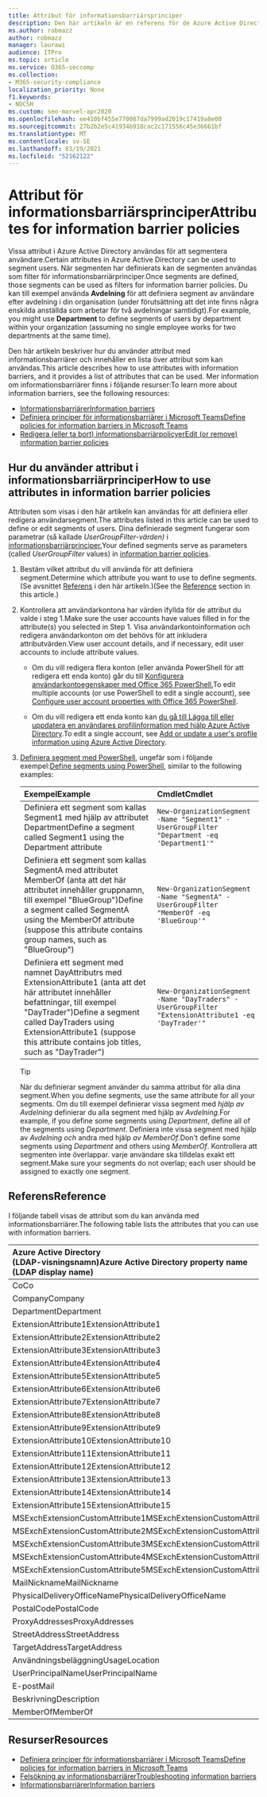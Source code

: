 ```yaml
---
title: Attribut för informationsbarriärsprinciper
description: Den här artikeln är en referens för de Azure Active Directory användarkontoattribut som du kan använda för att definiera informationsbarriärsegment.
ms.author: robmazz
author: robmazz
manager: laurawi
audience: ITPro
ms.topic: article
ms.service: O365-seccomp
ms.collection:
- M365-security-compliance
localization_priority: None
f1.keywords:
- NOCSH
ms.custom: seo-marvel-apr2020
ms.openlocfilehash: ee410bf455e770087da7999ad2019c17419a8e00
ms.sourcegitcommit: 27b2b2e5c41934b918cac2c171556c45e36661bf
ms.translationtype: MT
ms.contentlocale: sv-SE
ms.lasthandoff: 03/19/2021
ms.locfileid: "52162122"
---
```

# <a name="attributes-for-information-barrier-policies"></a><span data-ttu-id="1c0a4-103">Attribut för informationsbarriärsprinciper</span><span class="sxs-lookup"><span data-stu-id="1c0a4-103">Attributes for information barrier policies</span></span>

<span data-ttu-id="1c0a4-104">Vissa attribut i Azure Active Directory användas för att segmentera användare.</span><span class="sxs-lookup"><span data-stu-id="1c0a4-104">Certain attributes in Azure Active Directory can be used to segment users.</span></span> <span data-ttu-id="1c0a4-105">När segmenten har definierats kan de segmenten användas som filter för informationsbarriärprinciper.</span><span class="sxs-lookup"><span data-stu-id="1c0a4-105">Once segments are defined, those segments can be used as filters for information barrier policies.</span></span> <span data-ttu-id="1c0a4-106">Du kan till exempel använda **Avdelning** för att definiera segment av användare efter avdelning i din organisation (under förutsättning att det inte finns några enskilda anställda som arbetar för två avdelningar samtidigt).</span><span class="sxs-lookup"><span data-stu-id="1c0a4-106">For example, you might use **Department** to define segments of users by department within your organization (assuming no single employee works for two departments at the same time).</span></span>

<span data-ttu-id="1c0a4-107">Den här artikeln beskriver hur du använder attribut med informationsbarriärer och innehåller en lista över attribut som kan användas.</span><span class="sxs-lookup"><span data-stu-id="1c0a4-107">This article describes how to use attributes with information barriers, and it provides a list of attributes that can be used.</span></span> <span data-ttu-id="1c0a4-108">Mer information om informationsbarriärer finns i följande resurser:</span><span class="sxs-lookup"><span data-stu-id="1c0a4-108">To learn more about information barriers, see the following resources:</span></span>

- [<span data-ttu-id="1c0a4-109">Informationsbarriärer</span><span class="sxs-lookup"><span data-stu-id="1c0a4-109">Information barriers</span></span>](information-barriers.md)
- [<span data-ttu-id="1c0a4-110">Definiera principer för informationsbarriärer i Microsoft Teams</span><span class="sxs-lookup"><span data-stu-id="1c0a4-110">Define policies for information barriers in Microsoft Teams</span></span>](information-barriers-policies.md)
- [<span data-ttu-id="1c0a4-111">Redigera (eller ta bort) informationsbarriärpolicyer</span><span class="sxs-lookup"><span data-stu-id="1c0a4-111">Edit (or remove) information barrier policies</span></span>](information-barriers-edit-segments-policies.md)

## <a name="how-to-use-attributes-in-information-barrier-policies"></a><span data-ttu-id="1c0a4-112">Hur du använder attribut i informationsbarriärprinciper</span><span class="sxs-lookup"><span data-stu-id="1c0a4-112">How to use attributes in information barrier policies</span></span>

<span data-ttu-id="1c0a4-113">Attributen som visas i den här artikeln kan användas för att definiera eller redigera användarsegment.</span><span class="sxs-lookup"><span data-stu-id="1c0a4-113">The attributes listed in this article can be used to define or edit segments of users.</span></span> <span data-ttu-id="1c0a4-114">Dina definierade segment fungerar som parametrar (så kallade *UserGroupFilter-värden)* i [informationsbarriärprinciper.](information-barriers-policies.md)</span><span class="sxs-lookup"><span data-stu-id="1c0a4-114">Your defined segments serve as parameters (called *UserGroupFilter* values) in [information barrier policies](information-barriers-policies.md).</span></span>

1. <span data-ttu-id="1c0a4-115">Bestäm vilket attribut du vill använda för att definiera segment.</span><span class="sxs-lookup"><span data-stu-id="1c0a4-115">Determine which attribute you want to use to define segments.</span></span> <span data-ttu-id="1c0a4-116">(Se avsnittet [Referens](#reference) i den här artikeln.)</span><span class="sxs-lookup"><span data-stu-id="1c0a4-116">(See the [Reference](#reference) section in this article.)</span></span>

2. <span data-ttu-id="1c0a4-117">Kontrollera att användarkontona har värden ifyllda för de attribut du valde i steg 1.</span><span class="sxs-lookup"><span data-stu-id="1c0a4-117">Make sure the user accounts have values filled in for the attribute(s) you selected in Step 1.</span></span> <span data-ttu-id="1c0a4-118">Visa användarkontoinformation och redigera användarkonton om det behövs för att inkludera attributvärden.</span><span class="sxs-lookup"><span data-stu-id="1c0a4-118">View user account details, and if necessary, edit user accounts to include attribute values.</span></span> 

    - <span data-ttu-id="1c0a4-119">Om du vill redigera flera konton (eller använda PowerShell för att redigera ett enda konto) går du till [Konfigurera användarkontoegenskaper med Office 365 PowerShell.](../enterprise/configure-user-account-properties-with-microsoft-365-powershell.md)</span><span class="sxs-lookup"><span data-stu-id="1c0a4-119">To edit multiple accounts (or use PowerShell to edit a single account), see [Configure user account properties with Office 365 PowerShell](../enterprise/configure-user-account-properties-with-microsoft-365-powershell.md).</span></span>

    - <span data-ttu-id="1c0a4-120">Om du vill redigera ett enda konto kan [du gå till Lägga till eller uppdatera en användares profilinformation med hjälp Azure Active Directory](/azure/active-directory/fundamentals/active-directory-users-profile-azure-portal).</span><span class="sxs-lookup"><span data-stu-id="1c0a4-120">To edit a single account, see [Add or update a user's profile information using Azure Active Directory](/azure/active-directory/fundamentals/active-directory-users-profile-azure-portal).</span></span>

3. <span data-ttu-id="1c0a4-121">[Definiera segment med PowerShell](information-barriers-policies.md#define-segments-using-powershell), ungefär som i följande exempel:</span><span class="sxs-lookup"><span data-stu-id="1c0a4-121">[Define segments using PowerShell](information-barriers-policies.md#define-segments-using-powershell), similar to the following examples:</span></span>

    |<span data-ttu-id="1c0a4-122">**Exempel**</span><span class="sxs-lookup"><span data-stu-id="1c0a4-122">**Example**</span></span>|<span data-ttu-id="1c0a4-123">**Cmdlet**</span><span class="sxs-lookup"><span data-stu-id="1c0a4-123">**Cmdlet**</span></span>|
    |:----------|:---------|
    | <span data-ttu-id="1c0a4-124">Definiera ett segment som kallas Segment1 med hjälp av attributet Department</span><span class="sxs-lookup"><span data-stu-id="1c0a4-124">Define a segment called Segment1 using the Department attribute</span></span> | `New-OrganizationSegment -Name "Segment1" -UserGroupFilter "Department -eq 'Department1'"` |
    | <span data-ttu-id="1c0a4-125">Definiera ett segment som kallas SegmentA med attributet MemberOf (anta att det här attributet innehåller gruppnamn, till exempel "BlueGroup")</span><span class="sxs-lookup"><span data-stu-id="1c0a4-125">Define a segment called SegmentA using the MemberOf attribute (suppose this attribute contains group names, such as "BlueGroup")</span></span> | `New-OrganizationSegment -Name "SegmentA" -UserGroupFilter "MemberOf -eq 'BlueGroup'"` |
    | <span data-ttu-id="1c0a4-126">Definiera ett segment med namnet DayAttributrs med ExtensionAttribute1 (anta att det här attributet innehåller befattningar, till exempel "DayTrader")</span><span class="sxs-lookup"><span data-stu-id="1c0a4-126">Define a segment called DayTraders using ExtensionAttribute1 (suppose this attribute contains job titles, such as "DayTrader")</span></span> | `New-OrganizationSegment -Name "DayTraders" -UserGroupFilter "ExtensionAttribute1 -eq 'DayTrader'"` |

    > [!TIP]
    > <span data-ttu-id="1c0a4-127">När du definierar segment använder du samma attribut för alla dina segment.</span><span class="sxs-lookup"><span data-stu-id="1c0a4-127">When you define segments, use the same attribute for all your segments.</span></span> <span data-ttu-id="1c0a4-128">Om du till exempel definierar vissa segment med *hjälp av Avdelning* definierar du alla segment med hjälp av *Avdelning*.</span><span class="sxs-lookup"><span data-stu-id="1c0a4-128">For example, if you define some segments using *Department*, define all of the segments using *Department*.</span></span> <span data-ttu-id="1c0a4-129">Definiera inte vissa segment med hjälp av *Avdelning och* andra med hjälp *av MemberOf*.</span><span class="sxs-lookup"><span data-stu-id="1c0a4-129">Don't define some segments using *Department* and others using *MemberOf*.</span></span> <span data-ttu-id="1c0a4-130">Kontrollera att segmenten inte överlappar. varje användare ska tilldelas exakt ett segment.</span><span class="sxs-lookup"><span data-stu-id="1c0a4-130">Make sure your segments do not overlap; each user should be assigned to exactly one segment.</span></span>

## <a name="reference"></a><span data-ttu-id="1c0a4-131">Referens</span><span class="sxs-lookup"><span data-stu-id="1c0a4-131">Reference</span></span>

<span data-ttu-id="1c0a4-132">I följande tabell visas de attribut som du kan använda med informationsbarriärer.</span><span class="sxs-lookup"><span data-stu-id="1c0a4-132">The following table lists the attributes that you can use with information barriers.</span></span>

|<span data-ttu-id="1c0a4-133">**Azure Active Directory <br/> (LDAP-visningsnamn)**</span><span class="sxs-lookup"><span data-stu-id="1c0a4-133">**Azure Active Directory property name<br/>(LDAP display name)**</span></span>|<span data-ttu-id="1c0a4-134">**Exchange egenskapsnamn**</span><span class="sxs-lookup"><span data-stu-id="1c0a4-134">**Exchange property name**</span></span>|
|:---------------------------------------------------------------|:-------------------------|
| <span data-ttu-id="1c0a4-135">Co</span><span class="sxs-lookup"><span data-stu-id="1c0a4-135">Co</span></span> | <span data-ttu-id="1c0a4-136">Co</span><span class="sxs-lookup"><span data-stu-id="1c0a4-136">Co</span></span> |
| <span data-ttu-id="1c0a4-137">Company</span><span class="sxs-lookup"><span data-stu-id="1c0a4-137">Company</span></span> | <span data-ttu-id="1c0a4-138">Company</span><span class="sxs-lookup"><span data-stu-id="1c0a4-138">Company</span></span> |
| <span data-ttu-id="1c0a4-139">Department</span><span class="sxs-lookup"><span data-stu-id="1c0a4-139">Department</span></span> | <span data-ttu-id="1c0a4-140">Department</span><span class="sxs-lookup"><span data-stu-id="1c0a4-140">Department</span></span> |
| <span data-ttu-id="1c0a4-141">ExtensionAttribute1</span><span class="sxs-lookup"><span data-stu-id="1c0a4-141">ExtensionAttribute1</span></span> | <span data-ttu-id="1c0a4-142">CustomAttribute1</span><span class="sxs-lookup"><span data-stu-id="1c0a4-142">CustomAttribute1</span></span> |
| <span data-ttu-id="1c0a4-143">ExtensionAttribute2</span><span class="sxs-lookup"><span data-stu-id="1c0a4-143">ExtensionAttribute2</span></span> | <span data-ttu-id="1c0a4-144">CustomAttribute2</span><span class="sxs-lookup"><span data-stu-id="1c0a4-144">CustomAttribute2</span></span> |
| <span data-ttu-id="1c0a4-145">ExtensionAttribute3</span><span class="sxs-lookup"><span data-stu-id="1c0a4-145">ExtensionAttribute3</span></span> | <span data-ttu-id="1c0a4-146">CustomAttribute3</span><span class="sxs-lookup"><span data-stu-id="1c0a4-146">CustomAttribute3</span></span> |
| <span data-ttu-id="1c0a4-147">ExtensionAttribute4</span><span class="sxs-lookup"><span data-stu-id="1c0a4-147">ExtensionAttribute4</span></span> | <span data-ttu-id="1c0a4-148">CustomAttribute4</span><span class="sxs-lookup"><span data-stu-id="1c0a4-148">CustomAttribute4</span></span> |
| <span data-ttu-id="1c0a4-149">ExtensionAttribute5</span><span class="sxs-lookup"><span data-stu-id="1c0a4-149">ExtensionAttribute5</span></span> | <span data-ttu-id="1c0a4-150">CustomAttribute5</span><span class="sxs-lookup"><span data-stu-id="1c0a4-150">CustomAttribute5</span></span> |
| <span data-ttu-id="1c0a4-151">ExtensionAttribute6</span><span class="sxs-lookup"><span data-stu-id="1c0a4-151">ExtensionAttribute6</span></span> | <span data-ttu-id="1c0a4-152">CustomAttribute6</span><span class="sxs-lookup"><span data-stu-id="1c0a4-152">CustomAttribute6</span></span> |
| <span data-ttu-id="1c0a4-153">ExtensionAttribute7</span><span class="sxs-lookup"><span data-stu-id="1c0a4-153">ExtensionAttribute7</span></span> | <span data-ttu-id="1c0a4-154">CustomAttribute7</span><span class="sxs-lookup"><span data-stu-id="1c0a4-154">CustomAttribute7</span></span> |
| <span data-ttu-id="1c0a4-155">ExtensionAttribute8</span><span class="sxs-lookup"><span data-stu-id="1c0a4-155">ExtensionAttribute8</span></span> | <span data-ttu-id="1c0a4-156">CustomAttribute8</span><span class="sxs-lookup"><span data-stu-id="1c0a4-156">CustomAttribute8</span></span> |
| <span data-ttu-id="1c0a4-157">ExtensionAttribute9</span><span class="sxs-lookup"><span data-stu-id="1c0a4-157">ExtensionAttribute9</span></span> | <span data-ttu-id="1c0a4-158">CustomAttribute9</span><span class="sxs-lookup"><span data-stu-id="1c0a4-158">CustomAttribute9</span></span> |
| <span data-ttu-id="1c0a4-159">ExtensionAttribute10</span><span class="sxs-lookup"><span data-stu-id="1c0a4-159">ExtensionAttribute10</span></span> | <span data-ttu-id="1c0a4-160">CustomAttribute10</span><span class="sxs-lookup"><span data-stu-id="1c0a4-160">CustomAttribute10</span></span> |
| <span data-ttu-id="1c0a4-161">ExtensionAttribute11</span><span class="sxs-lookup"><span data-stu-id="1c0a4-161">ExtensionAttribute11</span></span> | <span data-ttu-id="1c0a4-162">CustomAttribute11</span><span class="sxs-lookup"><span data-stu-id="1c0a4-162">CustomAttribute11</span></span> |
| <span data-ttu-id="1c0a4-163">ExtensionAttribute12</span><span class="sxs-lookup"><span data-stu-id="1c0a4-163">ExtensionAttribute12</span></span> | <span data-ttu-id="1c0a4-164">CustomAttribute12</span><span class="sxs-lookup"><span data-stu-id="1c0a4-164">CustomAttribute12</span></span> |
| <span data-ttu-id="1c0a4-165">ExtensionAttribute13</span><span class="sxs-lookup"><span data-stu-id="1c0a4-165">ExtensionAttribute13</span></span> | <span data-ttu-id="1c0a4-166">CustomAttribute13</span><span class="sxs-lookup"><span data-stu-id="1c0a4-166">CustomAttribute13</span></span> |
| <span data-ttu-id="1c0a4-167">ExtensionAttribute14</span><span class="sxs-lookup"><span data-stu-id="1c0a4-167">ExtensionAttribute14</span></span> | <span data-ttu-id="1c0a4-168">CustomAttribute14</span><span class="sxs-lookup"><span data-stu-id="1c0a4-168">CustomAttribute14</span></span> |
| <span data-ttu-id="1c0a4-169">ExtensionAttribute15</span><span class="sxs-lookup"><span data-stu-id="1c0a4-169">ExtensionAttribute15</span></span> | <span data-ttu-id="1c0a4-170">CustomAttribute15</span><span class="sxs-lookup"><span data-stu-id="1c0a4-170">CustomAttribute15</span></span> |
| <span data-ttu-id="1c0a4-171">MSExchExtensionCustomAttribute1</span><span class="sxs-lookup"><span data-stu-id="1c0a4-171">MSExchExtensionCustomAttribute1</span></span> | <span data-ttu-id="1c0a4-172">ExtensionCustomAttribute1</span><span class="sxs-lookup"><span data-stu-id="1c0a4-172">ExtensionCustomAttribute1</span></span> |
| <span data-ttu-id="1c0a4-173">MSExchExtensionCustomAttribute2</span><span class="sxs-lookup"><span data-stu-id="1c0a4-173">MSExchExtensionCustomAttribute2</span></span> | <span data-ttu-id="1c0a4-174">ExtensionCustomAttribute2</span><span class="sxs-lookup"><span data-stu-id="1c0a4-174">ExtensionCustomAttribute2</span></span> |
| <span data-ttu-id="1c0a4-175">MSExchExtensionCustomAttribute3</span><span class="sxs-lookup"><span data-stu-id="1c0a4-175">MSExchExtensionCustomAttribute3</span></span> | <span data-ttu-id="1c0a4-176">ExtensionCustomAttribute3</span><span class="sxs-lookup"><span data-stu-id="1c0a4-176">ExtensionCustomAttribute3</span></span> |
| <span data-ttu-id="1c0a4-177">MSExchExtensionCustomAttribute4</span><span class="sxs-lookup"><span data-stu-id="1c0a4-177">MSExchExtensionCustomAttribute4</span></span> | <span data-ttu-id="1c0a4-178">ExtensionCustomAttribute4</span><span class="sxs-lookup"><span data-stu-id="1c0a4-178">ExtensionCustomAttribute4</span></span> |
| <span data-ttu-id="1c0a4-179">MSExchExtensionCustomAttribute5</span><span class="sxs-lookup"><span data-stu-id="1c0a4-179">MSExchExtensionCustomAttribute5</span></span> | <span data-ttu-id="1c0a4-180">ExtensionCustomAttribute5</span><span class="sxs-lookup"><span data-stu-id="1c0a4-180">ExtensionCustomAttribute5</span></span> |
| <span data-ttu-id="1c0a4-181">MailNickname</span><span class="sxs-lookup"><span data-stu-id="1c0a4-181">MailNickname</span></span> | <span data-ttu-id="1c0a4-182">Alias</span><span class="sxs-lookup"><span data-stu-id="1c0a4-182">Alias</span></span> |
| <span data-ttu-id="1c0a4-183">PhysicalDeliveryOfficeName</span><span class="sxs-lookup"><span data-stu-id="1c0a4-183">PhysicalDeliveryOfficeName</span></span> | <span data-ttu-id="1c0a4-184">Office</span><span class="sxs-lookup"><span data-stu-id="1c0a4-184">Office</span></span> |
| <span data-ttu-id="1c0a4-185">PostalCode</span><span class="sxs-lookup"><span data-stu-id="1c0a4-185">PostalCode</span></span> | <span data-ttu-id="1c0a4-186">PostalCode</span><span class="sxs-lookup"><span data-stu-id="1c0a4-186">PostalCode</span></span> |
| <span data-ttu-id="1c0a4-187">ProxyAddresses</span><span class="sxs-lookup"><span data-stu-id="1c0a4-187">ProxyAddresses</span></span> | <span data-ttu-id="1c0a4-188">EmailAddresses</span><span class="sxs-lookup"><span data-stu-id="1c0a4-188">EmailAddresses</span></span> |
| <span data-ttu-id="1c0a4-189">StreetAddress</span><span class="sxs-lookup"><span data-stu-id="1c0a4-189">StreetAddress</span></span> | <span data-ttu-id="1c0a4-190">StreetAddress</span><span class="sxs-lookup"><span data-stu-id="1c0a4-190">StreetAddress</span></span> |
| <span data-ttu-id="1c0a4-191">TargetAddress</span><span class="sxs-lookup"><span data-stu-id="1c0a4-191">TargetAddress</span></span> | <span data-ttu-id="1c0a4-192">ExternalEmailAddress</span><span class="sxs-lookup"><span data-stu-id="1c0a4-192">ExternalEmailAddress</span></span> |
| <span data-ttu-id="1c0a4-193">Användningsbeläggning</span><span class="sxs-lookup"><span data-stu-id="1c0a4-193">UsageLocation</span></span> | <span data-ttu-id="1c0a4-194">Användningsbeläggning</span><span class="sxs-lookup"><span data-stu-id="1c0a4-194">UsageLocation</span></span> |
| <span data-ttu-id="1c0a4-195">UserPrincipalName</span><span class="sxs-lookup"><span data-stu-id="1c0a4-195">UserPrincipalName</span></span> | <span data-ttu-id="1c0a4-196">UserPrincipalName</span><span class="sxs-lookup"><span data-stu-id="1c0a4-196">UserPrincipalName</span></span> |
| <span data-ttu-id="1c0a4-197">E-post</span><span class="sxs-lookup"><span data-stu-id="1c0a4-197">Mail</span></span> | <span data-ttu-id="1c0a4-198">WindowsEmailAddress</span><span class="sxs-lookup"><span data-stu-id="1c0a4-198">WindowsEmailAddress</span></span> |
| <span data-ttu-id="1c0a4-199">Beskrivning</span><span class="sxs-lookup"><span data-stu-id="1c0a4-199">Description</span></span> | <span data-ttu-id="1c0a4-200">Beskrivning</span><span class="sxs-lookup"><span data-stu-id="1c0a4-200">Description</span></span> |
| <span data-ttu-id="1c0a4-201">MemberOf</span><span class="sxs-lookup"><span data-stu-id="1c0a4-201">MemberOf</span></span> | <span data-ttu-id="1c0a4-202">MemberOfGroup</span><span class="sxs-lookup"><span data-stu-id="1c0a4-202">MemberOfGroup</span></span> |

## <a name="resources"></a><span data-ttu-id="1c0a4-203">Resurser</span><span class="sxs-lookup"><span data-stu-id="1c0a4-203">Resources</span></span>

- [<span data-ttu-id="1c0a4-204">Definiera principer för informationsbarriärer i Microsoft Teams</span><span class="sxs-lookup"><span data-stu-id="1c0a4-204">Define policies for information barriers in Microsoft Teams</span></span>](information-barriers-policies.md)
- [<span data-ttu-id="1c0a4-205">Felsökning av informationsbarriärer</span><span class="sxs-lookup"><span data-stu-id="1c0a4-205">Troubleshooting information barriers</span></span>](information-barriers-troubleshooting.md)
- [<span data-ttu-id="1c0a4-206">Informationsbarriärer</span><span class="sxs-lookup"><span data-stu-id="1c0a4-206">Information barriers</span></span>](information-barriers.md)